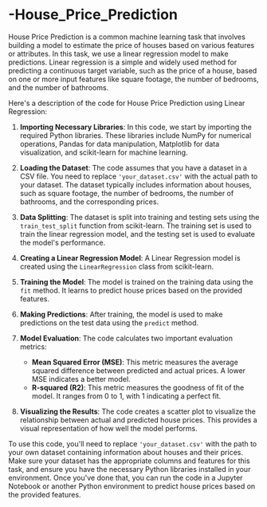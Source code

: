 # -House_Price_Prediction
House Price Prediction is a common machine learning task that involves building a model to estimate the price of houses based on various features or attributes. In this task, we use a linear regression model to make predictions. Linear regression is a simple and widely used method for predicting a continuous target variable, such as the price of a house, based on one or more input features like square footage, the number of bedrooms, and the number of bathrooms.

Here's a description of the code for House Price Prediction using Linear Regression:

1. **Importing Necessary Libraries**: In this code, we start by importing the required Python libraries. These libraries include NumPy for numerical operations, Pandas for data manipulation, Matplotlib for data visualization, and scikit-learn for machine learning.

2. **Loading the Dataset**: The code assumes that you have a dataset in a CSV file. You need to replace `'your_dataset.csv'` with the actual path to your dataset. The dataset typically includes information about houses, such as square footage, the number of bedrooms, the number of bathrooms, and the corresponding prices.

3. **Data Splitting**: The dataset is split into training and testing sets using the `train_test_split` function from scikit-learn. The training set is used to train the linear regression model, and the testing set is used to evaluate the model's performance.

4. **Creating a Linear Regression Model**: A Linear Regression model is created using the `LinearRegression` class from scikit-learn.

5. **Training the Model**: The model is trained on the training data using the `fit` method. It learns to predict house prices based on the provided features.

6. **Making Predictions**: After training, the model is used to make predictions on the test data using the `predict` method.

7. **Model Evaluation**: The code calculates two important evaluation metrics:
   - **Mean Squared Error (MSE)**: This metric measures the average squared difference between predicted and actual prices. A lower MSE indicates a better model.
   - **R-squared (R2)**: This metric measures the goodness of fit of the model. It ranges from 0 to 1, with 1 indicating a perfect fit.

8. **Visualizing the Results**: The code creates a scatter plot to visualize the relationship between actual and predicted house prices. This provides a visual representation of how well the model performs.

To use this code, you'll need to replace `'your_dataset.csv'` with the path to your own dataset containing information about houses and their prices. Make sure your dataset has the appropriate columns and features for this task, and ensure you have the necessary Python libraries installed in your environment. Once you've done that, you can run the code in a Jupyter Notebook or another Python environment to predict house prices based on the provided features.

